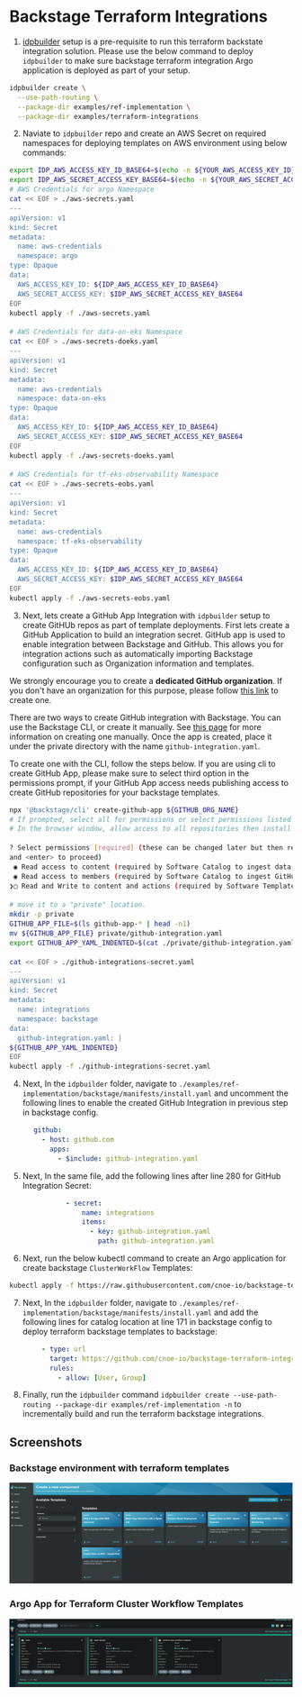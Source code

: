 # Backstage Terraform Integrations

1. [idpbuilder](https://github.com/cnoe-io/idpbuilder/tree/main/examples/ref-implementation) setup is a pre-requisite to run this terraform backstate integration solution. Please use the below command to deploy `idpbuilder` to make sure backstage terraform integration Argo application is deployed as part of your setup.

```bash
idpbuilder create \
  --use-path-routing \
  --package-dir examples/ref-implementation \
  --package-dir examples/terraform-integrations
```

2. Naviate to `idpbuilder` repo and create an AWS Secret on required namespaces for deploying templates on AWS environment using below commands:

```bash
export IDP_AWS_ACCESS_KEY_ID_BASE64=$(echo -n ${YOUR_AWS_ACCESS_KEY_ID} | base64)
export IDP_AWS_SECRET_ACCESS_KEY_BASE64=$(echo -n ${YOUR_AWS_SECRET_ACCESS_KEY} | base64)
# AWS Credentials for argo Namespace
cat << EOF > ./aws-secrets.yaml
---
apiVersion: v1
kind: Secret
metadata:
  name: aws-credentials
  namespace: argo
type: Opaque
data:
  AWS_ACCESS_KEY_ID: ${IDP_AWS_ACCESS_KEY_ID_BASE64}
  AWS_SECRET_ACCESS_KEY: $IDP_AWS_SECRET_ACCESS_KEY_BASE64
EOF
kubectl apply -f ./aws-secrets.yaml

# AWS Credentials for data-on-eks Namespace
cat << EOF > ./aws-secrets-doeks.yaml
---
apiVersion: v1
kind: Secret
metadata:
  name: aws-credentials
  namespace: data-on-eks
type: Opaque
data:
  AWS_ACCESS_KEY_ID: ${IDP_AWS_ACCESS_KEY_ID_BASE64}
  AWS_SECRET_ACCESS_KEY: $IDP_AWS_SECRET_ACCESS_KEY_BASE64
EOF
kubectl apply -f ./aws-secrets-doeks.yaml

# AWS Credentials for tf-eks-observability Namespace
cat << EOF > ./aws-secrets-eobs.yaml
---
apiVersion: v1
kind: Secret
metadata:
  name: aws-credentials
  namespace: tf-eks-observability
type: Opaque
data:
  AWS_ACCESS_KEY_ID: ${IDP_AWS_ACCESS_KEY_ID_BASE64}
  AWS_SECRET_ACCESS_KEY: $IDP_AWS_SECRET_ACCESS_KEY_BASE64
EOF
kubectl apply -f ./aws-secrets-eobs.yaml
```

3. Next, lets create a GitHub App Integration with `idpbuilder` setup to create GitHUb repos as part of template deployments. First lets create a GitHub Application to build an integration secret. GitHub app is used to enable integration between Backstage and GitHub.
This allows you for integration actions such as automatically importing Backstage configuration such as Organization information and templates.

We strongly encourage you to create a **dedicated GitHub organization**. If you don't have an organization for this purpose, please follow [this link](https://docs.github.com/en/organizations/collaborating-with-groups-in-organizations/creating-a-new-organization-from-scratch) to create one.

There are two ways to create GitHub integration with Backstage. You can use the Backstage CLI, or create it manually. See [this page](https://backstage.io/docs/integrations/github/github-apps) for more information on creating one manually. Once the app is created, place it under the private directory with the name `github-integration.yaml`. 

To create one with the CLI, follow the steps below. If you are using cli to create GitHub App, please make sure to select third option in the permissions prompt, if your GitHub App access needs publishing access to create GitHub repositories for your backstage templates.

```bash
npx '@backstage/cli' create-github-app ${GITHUB_ORG_NAME}
# If prompted, select all for permissions or select permissions listed in this page https://backstage.io/docs/integrations/github/github-apps#app-permissions
# In the browser window, allow access to all repositories then install the app.

? Select permissions [required] (these can be changed later but then require approvals in all installations) (Press <space> to select, <a> to toggle all, <i> to invert selection,
and <enter> to proceed)
 ◉ Read access to content (required by Software Catalog to ingest data from repositories)
 ◉ Read access to members (required by Software Catalog to ingest GitHub teams)
❯◯ Read and Write to content and actions (required by Software Templates to create new repositories)

# move it to a "private" location. 
mkdir -p private
GITHUB_APP_FILE=$(ls github-app-* | head -n1)
mv ${GITHUB_APP_FILE} private/github-integration.yaml
export GITHUB_APP_YAML_INDENTED=$(cat ./private/github-integration.yaml | base64 | sed 's/^/    /')g

cat << EOF > ./github-integrations-secret.yaml
---
apiVersion: v1
kind: Secret
metadata:
  name: integrations
  namespace: backstage
data:
  github-integration.yaml: |
${GITHUB_APP_YAML_INDENTED}
EOF
kubectl apply -f ./github-integrations-secret.yaml
```

4. Next, In the `idpbuilder` folder, navigate to `./examples/ref-implementation/backstage/manifests/install.yaml` and uncomment the following lines to enable the created GitHub Integration in previous step in backstage config.

```yaml
      github:
        - host: github.com
          apps:
            - $include: github-integration.yaml
```

5. Next, In the same file, add the following lines after line 280 for GitHub Integration Secret:

```yaml
              - secret:
                  name: integrations
                  items:
                    - key: github-integration.yaml
                      path: github-integration.yaml
```

6. Next, run the below kubectl command to create an Argo application for create backstage `ClusterWorkFlow` Templates:

```bash
kubectl apply -f https://raw.githubusercontent.com/cnoe-io/backstage-terraform-integrations/main/argo-application/terraform-workflows-templates.yaml
```

7. Next, In the `idpbuilder` folder, navigate to `./examples/ref-implementation/backstage/manifests/install.yaml` and add the following lines for catalog location at line 171 in backstage config to deploy terraform backstage templates to backstage:

```yaml
        - type: url
          target: https://github.com/cnoe-io/backstage-terraform-integrations/blob/main/backstage-templates-for-eks/catalog-info.yaml
          rules:
            - allow: [User, Group]
```

8. Finally, run the `idpbuilder` command `idpbuilder create --use-path-routing --package-dir examples/ref-implementation -n` to incrementally build and run the terraform backstage integrations.

## Screenshots

### Backstage environment with terraform templates

![Backstage Template Screen](./images/backstage-template.png)

### Argo App for Terraform Cluster Workflow Templates

![Argo Terraform Templates](./images/argo-terraform-template.png)
